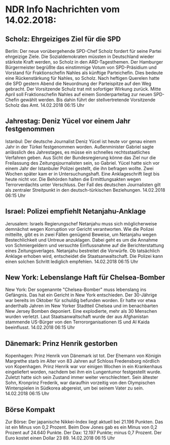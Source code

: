 # NDR Info Nachrichten vom 14.02.2018:


## Scholz: Ehrgeiziges Ziel für die SPD
Berlin: Der neue vorübergehende SPD-Chef Scholz fordert für seine Partei ehrgeizige Ziele. Die Sozialdemokraten müssten in Deutschland wieder stärkste Kraft werden, so Scholz in den ARD-Tagesthemen. Der Hamburger Bürgermeister begrüßte das einstimmige Votum von SPD-Präsidium und Vorstand für Fraktionschefin Nahles als künftige Parteichefin. Dies bedeute eine Rückenstärkung für Nahles, so Scholz. Nach heftigen Querelen hatte die SPD gestern Abend die Neuordnung der Parteispitze auf den Weg gebracht. Der Vorsitzende Schulz trat mit sofortiger Wirkung zurück. Mitte April soll Fraktionschefin Nahles auf einem Sonderparteitag zur neuen SPD-Chefin gewählt werden. Bis dahin führt der stellvertretende Vorsitzende Scholz das Amt. 14.02.2018 06:15 Uhr 

## Jahrestag: Deniz Yücel vor einem Jahr festgenommen
Istanbul:	Der deutsche Journalist Deniz Yücel ist heute vor genau einem Jahr in der Türkei festgenommen worden. Außenminister Gabriel sagte anlässlich des Jahrestages, es müsse ein schnelles rechtsstaatliches Verfahren geben. Aus Sicht der Bundesregierung könne das Ziel nur die Freilassung des Zeitungsjournalisten sein, so Gabriel. Yücel hatte sich vor einem Jahr der Istanbuler Polizei gestellt, die ihn befragen wollte. Zwei Wochen später kam er in Untersuchungshaft. Eine Anklageschrift liegt bis heute nicht vor. Die Behörden halten die Ermittlungsakten wegen Terrorverdachts unter Verschluss. Der Fall des deutschen Journalisten gilt als zentraler Streitpunkt in den deutsch-türkischen Beziehungen. 14.02.2018 06:15 Uhr 

## Israel: Polizei empfiehlt Netanjahu-Anklage
Jerusalem: Israels Regierungschef Netanjahu muss sich möglicherweise demnächst wegen Korruption vor Gericht verantworten. Wie die Polizei mitteilte, gibt es in zwei Fällen genügend Beweise, um Netanjahu wegen Bestechlichkeit und Untreue anzuklagen. Dabei geht es um die Annahme von Schmiergeldern und versuchte Einflussnahme auf die Berichterstattung eines Zeitungsverlages. Netanjahu bestreitet die Vorwürfe. Ob tatsächlich Anklage erhoben wird, entscheidet die Staatsanwaltschaft. Die Polizei kann einen solchen Schritt lediglich empfehlen. 14.02.2018 06:15 Uhr 

## New York: Lebenslange Haft für Chelsea-Bomber
New York: Der sogenannte "Chelsea-Bomber" muss lebenslang ins Gefängnis. Das hat ein Gericht in New York entschieden. Der 30-Jährige war bereits im Oktober für schuldig befunden worden. Er hatte vor etwa anderthalb Jahren im New Yorker Stadtteil Chelsea und im benachbarten New Jersey Bomben deponiert. Eine explodierte, mehr als 30 Menschen wurden verletzt. Laut Staatsanwaltschaft wurde der aus Afghanistan stammende US-Bürger von den Terrororganisationen IS und Al Kaida beeinflusst. 14.02.2018 06:15 Uhr 

## Dänemark: Prinz Henrik gestorben
Kopenhagen:		Prinz Henrik von Dänemark ist tot. Der Ehemann von Königin Margrethe starb im Alter von 83 Jahren auf Schloss Fredensborg nördlich von Kopenhagen. Prinz Henrik war vor einigen Wochen in ein Krankenhaus eingeliefert worden, nachdem bei ihm ein Lungentumor festgestellt wurde. Zuletzt hatte sich sein Zustand immer weiter verschlechtert. Sein ältester Sohn, Kronprinz Frederik, war daraufhin vorzeitig von den Olympischen Winterspielen in Südkorea abgereist, um bei seinem Vater zu sein. 14.02.2018 06:15 Uhr 

## Börse Kompakt
Zur Börse: Der japanische Nikkei-Index liegt aktuell bei 21.196 Punkten. Das ist ein Minus von 0,2 Prozent. Beim Dow Jones gab es ein Minus von 0,2 Prozent auf 24.640 Punkte. Der Dax:			12.197 Punkte; minus 0,7 Prozent. Der Euro kostet einen Dollar 23 89. 14.02.2018 06:15 Uhr 
